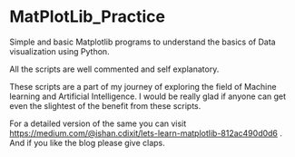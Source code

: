 # MatPlotLib_Practice
Simple and basic Matplotlib programs to understand the basics of Data visualization using Python.

All the scripts are well commented and self explanatory.

These scripts are a part of my journey of exploring the field of Machine learning and Artificial Intelligence. I would be really glad if anyone can get even the slightest of the benefit from these scripts.

For a detailed version of the same you can visit https://medium.com/@ishan.cdixit/lets-learn-matplotlib-812ac490d0d6 . And if you like the blog please give claps.
